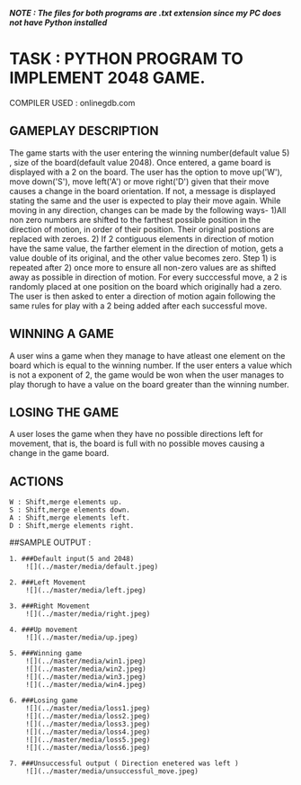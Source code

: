 
***NOTE : The files for both programs are .txt extension since my PC does not have Python installed***


# TASK : PYTHON PROGRAM TO IMPLEMENT 2048 GAME. 

COMPILER USED : onlinegdb.com

## GAMEPLAY DESCRIPTION

The game starts with the user entering the winning number(default value 5) , size of the board(default value 2048). Once entered, a game board is displayed with a 2 on the board. The user has the option to move up('W'), move down('S'), move left('A') or move right('D') given that their move causes a change in the board orientation. If not, a message is displayed stating the same and the user is expected to play their move again. While moving in any direction, changes can be made by the following ways-  1)All non zero numbers are shifted to the farthest possible position in the direction of motion, in order of their position. Their original postions are replaced with zeroes. 2) If 2 contiguous elements in direction of motion have the same value, the farther element in the direction of motion, gets a value double of its original, and the other value becomes zero. Step 1) is repeated after 2) once more to ensure all non-zero values are as shifted away as possible in direction of motion. For every succcessful move, a 2 is randomly placed at one position on the board which originally had a zero. The user is then asked to enter a direction of motion again following the same rules for play with a 2 being added after each successful move.

## WINNING A GAME

A user wins a game when they manage to have atleast one element on the board which is equal to the winning number. If the user enters a value which is not a exponent of 2, the game would be won when the user manages to play thorugh to have a value on the board greater than the winning number.

## LOSING THE GAME

A user loses the game when they have no possible directions left for movement, that is, the board is full with no possible moves causing a change in the game board.

## ACTIONS
	W : Shift,merge elements up.
	S : Shift,merge elements down.
	A : Shift,merge elements left.
	D : Shift,merge elements right.	
    
##SAMPLE OUTPUT :
  
	1. ###Default input(5 and 2048)
		![](../master/media/default.jpeg)
	   
	2. ###Left Movement
		![](../master/media/left.jpeg)
	   
	3. ###Right Movement
		![](../master/media/right.jpeg)
	   
	4. ###Up movement
		![](../master/media/up.jpeg)
	
	5. ###Winning game
		![](../master/media/win1.jpeg)
		![](../master/media/win2.jpeg)
		![](../master/media/win3.jpeg)
		![](../master/media/win4.jpeg)

	6. ###Losing game
		![](../master/media/loss1.jpeg)
		![](../master/media/loss2.jpeg)
		![](../master/media/loss3.jpeg)
		![](../master/media/loss4.jpeg)
		![](../master/media/loss5.jpeg)
		![](../master/media/loss6.jpeg)
 
	7. ###Unsuccessful output ( Direction enetered was left )
		![](../master/media/unsuccessful_move.jpeg)
